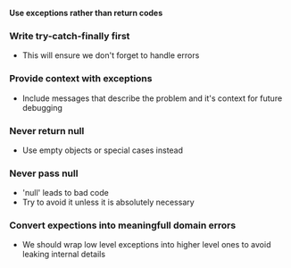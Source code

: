 **Use exceptions rather than return codes**

### Write try-catch-finally first
- This will ensure we don't forget to handle errors

### Provide context with exceptions
- Include messages that describe the problem and it's context for future debugging

### Never return null
- Use empty objects or special cases instead

### Never pass null
- 'null' leads to bad code
- Try to avoid it unless it is absolutely necessary

### Convert expections into meaningfull domain errors
- We should wrap low level exceptions into higher level ones to avoid leaking internal details
